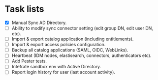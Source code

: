 # Task lists

- [x] Manual Sync AD Directory.
- [ ] Ability to modify sync connector setting (edit group DN, edit user DN, etc).
- [ ] Import & export catalog application (including entitlements).
- [ ] Import & export access policies configuration.
- [ ] Backup all catalog applications (SAML, OIDC, WebLinks).
- [ ] Heartbeat (IDM nodes, elastisearch, connectors, authenticators etc).
- [ ] Add Pester tests.
- [ ] Intefrate sandbox env with Active Directory.
- [ ] Report login history for user (last account activity).

